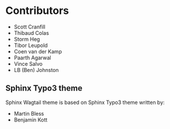 # Contributors

-   Scott Cranfill
-   Thibaud Colas
-   Storm Heg
-   Tibor Leupold
-   Coen van der Kamp
-   Paarth Agarwal
-   Vince Salvo
-   LB (Ben) Johnston

## Sphinx Typo3 theme

Sphinx Wagtail theme is based on Sphinx Typo3 theme written by:

-   Martin Bless
-   Benjamin Kott

